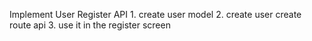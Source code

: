 Implement User Register API
    1. create user model
    2. create user create route api
    3. use it in the register screen